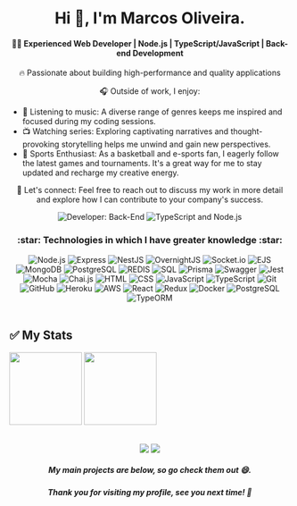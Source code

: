 <h1 align="center">Hi 👋, I'm Marcos Oliveira.</h1>

<h4 align="center">👨‍💻 Experienced Web Developer | Node.js | TypeScript/JavaScript | Back-end Development</h4>

<p align="center">🔥 Passionate about building high-performance and quality applications</p>

<p align="center">🎧 Outside of work, I enjoy:</p>

- 🎵 Listening to music: A diverse range of genres keeps me inspired and focused during my coding sessions.
- 📺 Watching series: Exploring captivating narratives and thought-provoking storytelling helps me unwind and gain new perspectives.
- 🏀 Sports Enthusiast: As a basketball and e-sports fan, I eagerly follow the latest games and tournaments. It's a great way for me to stay updated and recharge my creative energy.

<p align="center">📩 Let's connect: Feel free to reach out to discuss my work in more detail and explore how I can contribute to your company's success.</p>

<p align="center">
  <img src="https://img.shields.io/badge/Developer-Back--End-brightgreen" alt="Developer: Back-End">
  <img src="https://img.shields.io/badge/TypeScript-Node.js-blue" alt="TypeScript and Node.js">
</p>

<h3 align="center">:star: Technologies in which I have greater knowledge :star:</h3>

<div align="center">
  <img src="https://img.shields.io/badge/Node.js-green?style=for-the-badge&logo=node.js&logoColor=black" alt="Node.js">
  <img src="https://img.shields.io/badge/Express-blue?style=for-the-badge&logo=Express&logoColor=white" alt="Express">
  <img src="https://img.shields.io/badge/NestJS-red?style=for-the-badge&logo=NestJS&logoColor=white" alt="NestJS">
  <img src="https://img.shields.io/badge/OvernightJs-darkblue?style=for-the-badge&logo=OvernightJS&logoColor=white" alt="OvernightJS">
  <img src="https://img.shields.io/badge/Socket.io-black?style=for-the-badge&logo=Socket.io&logoColor=white" alt="Socket.io">
  <img src="https://img.shields.io/badge/EJS-grey?style=for-the-badge&logo=template&logoColor=white" alt="EJS">
  <img src="https://img.shields.io/badge/MongoDB-green?style=for-the-badge&logo=mongodb&logoColor=white" alt="MongoDB">
  <img src="https://img.shields.io/badge/PostgreSQL-green?style=for-the-badge&logo=postgreSQL&logoColor=white" alt="PostgreSQL">
  <img src="https://img.shields.io/badge/REDIS-green?style=for-the-badge&logo=redis&logoColor=white" alt="REDIS">
  <img src="https://img.shields.io/badge/SQL-green?style=for-the-badge&logo=SQL&logoColor=white" alt="SQL">
  <img src="https://img.shields.io/badge/Prisma-blue?style=for-the-badge&logo=Prisma&logoColor=white" alt="Prisma">
  <img src="https://img.shields.io/badge/Swagger-blue?style=for-the-badge&logo=Swagger&logoColor=white" alt="Swagger">
  <img src="https://img.shields.io/badge/Jest-brown?style=for-the-badge&logo=jest&logoColor=white" alt="Jest">
  <img src="https://img.shields.io/badge/Mocha-brown?style=for-the-badge&logo=Mocha&logoColor=black" alt="Mocha">
  <img src="https://img.shields.io/badge/Chai.js-beige?style=for-the-badge&logo=Chai.js&logoColor=white" alt="Chai.js">
  <img src="https://img.shields.io/badge/HTML-239120?style=for-the-badge&logo=HTML5&logoColor=white" alt="HTML">
  <img src="https://img.shields.io/badge/CSS-239120?style=for-the-badge&logo=css3&logoColor=white" alt="CSS">
  <img src="https://img.shields.io/badge/JavaScript-F7DF1E?style=for-the-badge&logo=JavaScript&logoColor=black" alt="JavaScript">
  <img src="https://img.shields.io/badge/TypeScript-blue?style=for-the-badge&logo=JavaScript&logoColor=black" alt="TypeScript">
  <img src="https://img.shields.io/badge/Git-ED8B00?style=for-the-badge&logo=Git&logoColor=white" alt="Git">
  <img src="https://img.shields.io/badge/Github-grey?style=for-the-badge&logo=Github&logoColor=white" alt="GitHub">
  <img src="https://img.shields.io/badge/Heroku-purple?style=for-the-badge&logo=Heroku&logoColor=white" alt="Heroku">
  <img src="https://img.shields.io/badge/AWS-purple?style=for-the-badge&logo=AWS&logoColor=white" alt="AWS">
  <img src="https://img.shields.io/badge/React-20232A?style=for-the-badge&logo=React&logoColor=white" alt="React">
  <img src="https://img.shields.io/badge/redux-purple?style=for-the-badge&logo=redux&logoColor=white" alt="Redux">
  <img src="https://img.shields.io/badge/docker-blue?style=for-the-badge&logo=docker&logoColor=white" alt="Docker">
  <img src="https://img.shields.io/badge/PostgreSQL-ocean?style=for-the-badge&logo=PostgreSQL&logoColor=white" alt="PostgreSQL">
  <img src="https://img.shields.io/badge/TypeORM-ocean?style=for-the-badge&logo=TypeORM&logoColor=white" alt="TypeORM">
</div>

<br>

## :white_check_mark: My Stats ##

<div>
  <img height="130em" src="https://github-readme-stats.vercel.app/api?username=Marcos-OliveiraVO&show_icons=true&theme=dracula&include_all_commits=true&count_private=true"/>
  <img height="130em" src="https://github-readme-stats.vercel.app/api/top-langs/?username=Marcos-OliveiraVO&layout=compact&langs_count=7&theme=dracula"/>
</div>

<br>

<p align="center">
  <a href="mailto:marcosoliveira.rd@gmail.com"><img src="https://img.shields.io/badge/-Gmail-%23333?style=for-the-badge&logo=gmail&logoColor=white" target="_blank"></a>
  <a href="https://www.linkedin.com/in/marcos-oliveira-a5b676236/" target="_blank"><img src="https://img.shields.io/badge/-LinkedIn-%230077B5?style=for-the-badge&logo=linkedin&logoColor=white" target="_blank"></a>
</p>

<h5 align="center">My main projects are below, so go check them out 😄.</h5>
<h5 align="center">Thank you for visiting my profile, see you next time! 👋</h5>
